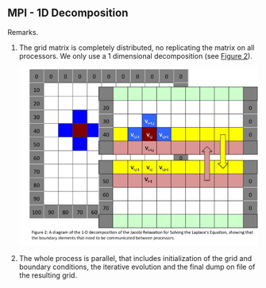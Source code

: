 ## MPI - 1D Decomposition

Remarks.

1.  The grid matrix is completely distributed, no replicating the
    matrix on all processors. We only use a 1 dimensional decomposition (see
    [Figure 2](#Figure_2)).
    
    ![Figure 2](parallel_jacobi.jpg)
    
2.  The whole process is parallel, that includes initialization of
    the grid and boundary conditions, the iterative evolution and the final dump on file of the resulting grid. 
